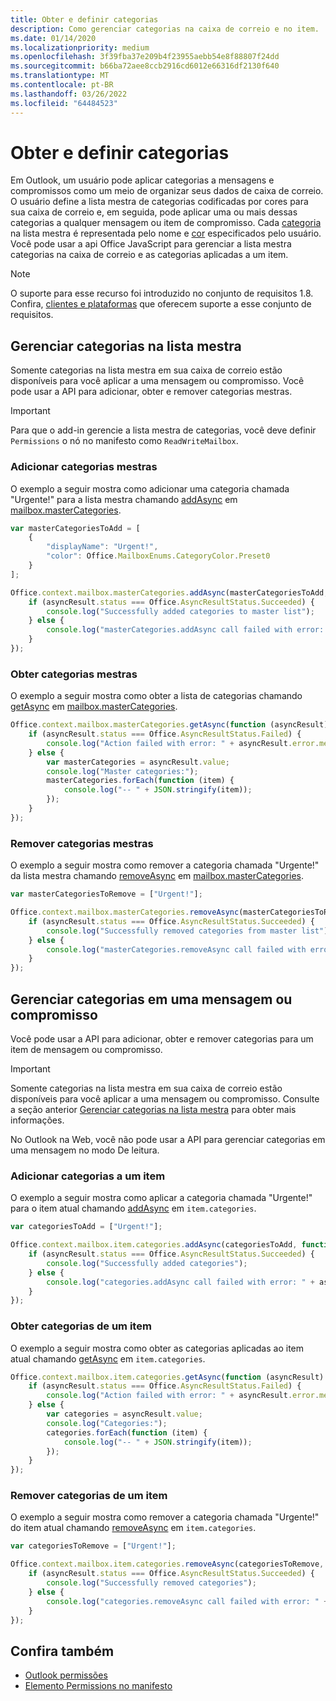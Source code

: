 ```yaml
---
title: Obter e definir categorias
description: Como gerenciar categorias na caixa de correio e no item.
ms.date: 01/14/2020
ms.localizationpriority: medium
ms.openlocfilehash: 3f39fba37e209b4f23955aebb54e8f88807f24dd
ms.sourcegitcommit: b66ba72aee8ccb2916cd6012e66316df2130f640
ms.translationtype: MT
ms.contentlocale: pt-BR
ms.lasthandoff: 03/26/2022
ms.locfileid: "64484523"
---
```

# <a name="get-and-set-categories"></a>Obter e definir categorias

Em Outlook, um usuário pode aplicar categorias a mensagens e compromissos como um meio de organizar seus dados de caixa de correio. O usuário define a lista mestra de categorias codificadas por cores para sua caixa de correio e, em seguida, pode aplicar uma ou mais dessas categorias a qualquer mensagem ou item de compromisso. Cada [categoria](/javascript/api/outlook/office.categorydetails) na lista mestra é representada pelo nome e [cor](/javascript/api/outlook/office.mailboxenums.categorycolor) especificados pelo usuário. Você pode usar a api Office JavaScript para gerenciar a lista mestra categorias na caixa de correio e as categorias aplicadas a um item.

> [!NOTE]
> O suporte para esse recurso foi introduzido no conjunto de requisitos 1.8. Confira, [clientes e plataformas](/javascript/api/requirement-sets/outlook-api-requirement-sets#requirement-sets-supported-by-exchange-servers-and-outlook-clients) que oferecem suporte a esse conjunto de requisitos.

## <a name="manage-categories-in-the-master-list"></a>Gerenciar categorias na lista mestra

Somente categorias na lista mestra em sua caixa de correio estão disponíveis para você aplicar a uma mensagem ou compromisso. Você pode usar a API para adicionar, obter e remover categorias mestras.

> [!IMPORTANT]
> Para que o add-in gerencie a lista mestra de categorias, você deve definir `Permissions` o nó no manifesto como `ReadWriteMailbox`.

### <a name="add-master-categories"></a>Adicionar categorias mestras

O exemplo a seguir mostra como adicionar uma categoria chamada "Urgente!" para a lista mestra chamando [addAsync](/javascript/api/outlook/office.mastercategories#outlook-office-mastercategories-addasync-member(1)) em [mailbox.masterCategories](/javascript/api/outlook/office.mailbox#outlook-office-mailbox-mastercategories-member).

```js
var masterCategoriesToAdd = [
    {
        "displayName": "Urgent!",
        "color": Office.MailboxEnums.CategoryColor.Preset0
    }
];

Office.context.mailbox.masterCategories.addAsync(masterCategoriesToAdd, function (asyncResult) {
    if (asyncResult.status === Office.AsyncResultStatus.Succeeded) {
        console.log("Successfully added categories to master list");
    } else {
        console.log("masterCategories.addAsync call failed with error: " + asyncResult.error.message);
    }
});
```

### <a name="get-master-categories"></a>Obter categorias mestras

O exemplo a seguir mostra como obter a lista de categorias chamando [getAsync](/javascript/api/outlook/office.mastercategories#outlook-office-mastercategories-getasync-member(1)) em [mailbox.masterCategories](/javascript/api/outlook/office.mailbox#outlook-office-mailbox-mastercategories-member).

```js
Office.context.mailbox.masterCategories.getAsync(function (asyncResult) {
    if (asyncResult.status === Office.AsyncResultStatus.Failed) {
        console.log("Action failed with error: " + asyncResult.error.message);
    } else {
        var masterCategories = asyncResult.value;
        console.log("Master categories:");
        masterCategories.forEach(function (item) {
            console.log("-- " + JSON.stringify(item));
        });
    }
});
```

### <a name="remove-master-categories"></a>Remover categorias mestras

O exemplo a seguir mostra como remover a categoria chamada "Urgente!" da lista mestra chamando [removeAsync](/javascript/api/outlook/office.mastercategories#outlook-office-mastercategories-removeasync-member(1)) em [mailbox.masterCategories](/javascript/api/outlook/office.mailbox#outlook-office-mailbox-mastercategories-member).

```js
var masterCategoriesToRemove = ["Urgent!"];

Office.context.mailbox.masterCategories.removeAsync(masterCategoriesToRemove, function (asyncResult) {
    if (asyncResult.status === Office.AsyncResultStatus.Succeeded) {
        console.log("Successfully removed categories from master list");
    } else {
        console.log("masterCategories.removeAsync call failed with error: " + asyncResult.error.message);
    }
});
```

## <a name="manage-categories-on-a-message-or-appointment"></a>Gerenciar categorias em uma mensagem ou compromisso

Você pode usar a API para adicionar, obter e remover categorias para um item de mensagem ou compromisso.

> [!IMPORTANT]
> Somente categorias na lista mestra em sua caixa de correio estão disponíveis para você aplicar a uma mensagem ou compromisso. Consulte a seção anterior [Gerenciar categorias na lista mestra](#manage-categories-in-the-master-list) para obter mais informações.
>
> No Outlook na Web, você não pode usar a API para gerenciar categorias em uma mensagem no modo De leitura.

### <a name="add-categories-to-an-item"></a>Adicionar categorias a um item

O exemplo a seguir mostra como aplicar a categoria chamada "Urgente!" para o item atual chamando [addAsync](/javascript/api/outlook/office.categories#outlook-office-categories-addasync-member(1)) em `item.categories`.

```js
var categoriesToAdd = ["Urgent!"];

Office.context.mailbox.item.categories.addAsync(categoriesToAdd, function (asyncResult) {
    if (asyncResult.status === Office.AsyncResultStatus.Succeeded) {
        console.log("Successfully added categories");
    } else {
        console.log("categories.addAsync call failed with error: " + asyncResult.error.message);
    }
});
```

### <a name="get-an-items-categories"></a>Obter categorias de um item

O exemplo a seguir mostra como obter as categorias aplicadas ao item atual chamando [getAsync](/javascript/api/outlook/office.categories#outlook-office-categories-getasync-member(1)) em `item.categories`.

```js
Office.context.mailbox.item.categories.getAsync(function (asyncResult) {
    if (asyncResult.status === Office.AsyncResultStatus.Failed) {
        console.log("Action failed with error: " + asyncResult.error.message);
    } else {
        var categories = asyncResult.value;
        console.log("Categories:");
        categories.forEach(function (item) {
            console.log("-- " + JSON.stringify(item));
        });
    }
});
```

### <a name="remove-categories-from-an-item"></a>Remover categorias de um item

O exemplo a seguir mostra como remover a categoria chamada "Urgente!" do item atual chamando [removeAsync](/javascript/api/outlook/office.categories#outlook-office-categories-removeasync-member(1)) em `item.categories`.

```js
var categoriesToRemove = ["Urgent!"];

Office.context.mailbox.item.categories.removeAsync(categoriesToRemove, function (asyncResult) {
    if (asyncResult.status === Office.AsyncResultStatus.Succeeded) {
        console.log("Successfully removed categories");
    } else {
        console.log("categories.removeAsync call failed with error: " + asyncResult.error.message);
    }
});
```

## <a name="see-also"></a>Confira também

- [Outlook permissões](understanding-outlook-add-in-permissions.md)
- [Elemento Permissions no manifesto](/javascript/api/manifest/permissions)
